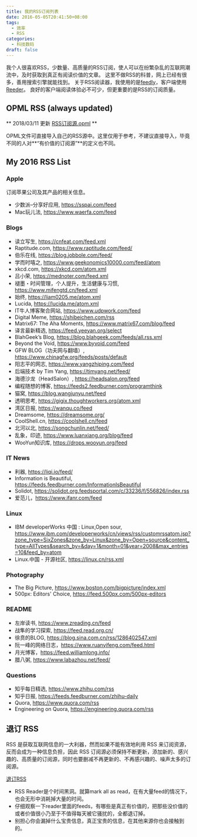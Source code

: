 ```yaml
---
title: 我的RSS订阅列表
date: 2016-05-05T20:41:50+08:00
tags:
  - 效率
  - RSS
categories:
  - 科技数码
draft: false
---
```

我个人很喜欢RSS，少数量、高质量的RSS订阅，使人可以在纷繁杂乱的互联网潮流中，及时获取到真正有阅读价值的文章。
这里不做RSS的科普，网上已经有很多，善用搜索引擎就能找到。
关于RSS阅读器，我使用的是[feedly](https://feedly.com/)，客户端使用[Reeder](https://reederapp.com)。
良好的客户端阅读体验必不可少，但更重要的是RSS的订阅质量。

<!--more-->

## OPML RSS (always updated)

** 2018/03/11 更新 [RSS订阅源.opml](/static/feedly_export_rss.opml) **

OPML文件可直接导入自己的RSS源中。这里仅用于参考，不建议直接导入，毕竟不同的人对**“有价值的订阅源”**的定义也不同。

## My 2016 RSS List
### Apple

订阅苹果公司及其产品的相关信息。

* 少数派–分享好应用, https://sspai.com/feed
* Mac玩儿法, https://www.waerfa.com/feed

### Blogs

* 读立写生, https://cnfeat.com/feed.xml
* Raptitude.com, https://www.raptitude.com/feed/
* 伯乐在线, https://blog.jobbole.com/feed/
* 学而时嘻之, https://www.geekonomics10000.com/feed/atom
* xkcd.com, https://xkcd.com/atom.xml
* 吕小荣, https://mednoter.com/feed.xml
* 褪墨・时间管理，个人提升，生活健康与习惯, https://www.mifengtd.cn/feed.xml
* 始终, https://liam0205.me/atom.xml
* Lucida, https://lucida.me/atom.xml
* IT牛人博客聚合网站, https://www.udpwork.com/feed
* Digital Meme, https://shibeichen.com/rss
* Matrix67: The Aha Moments, https://www.matrix67.com/blog/feed
* 译言最新精选, https://feed.yeeyan.org/select
* BlahGeek’s Blog, https://blog.blahgeek.com/feeds/all.rss.xml
* Beyond the Void, https://www.byvoid.com/feed
* GFW BLOG（功夫网与翻墙）, https://www.chinagfw.org/feeds/posts/default
* 阳志平的网志, https://www.yangzhiping.com/feed
* 后端技术 by Tim Yang, https://timyang.net/feed/
* 海德沙龙（HeadSalon）, https://headsalon.org/feed
* 编程随想的博客, https://feeds2.feedburner.com/programthink
* 猫窝, https://blog.wangjunyu.net/feed
* 透明思考, https://gigix.thoughtworkers.org/atom.xml
* 湾区日报, https://wanqu.co/feed
* Dreamsome, https://dreamsome.org/
* CoolShell.cn, https://coolshell.cn/feed
* 北河以北, https://songchunlin.net/feed/
* 乱象，印迹, https://www.luanxiang.org/blog/feed
* WooYun知识库, https://drops.wooyun.org/feed

### IT News

* 利器, https://liqi.io/feed/
* Information is Beautiful, https://feeds.feedburner.com/InformationIsBeautiful
* Solidot, https://solidot.org.feedsportal.com/c/33236/f/556826/index.rss
* 爱范儿，https://www.ifanr.com/feed

### Linux

* IBM developerWorks 中国 : Linux,Open sour, https://www.ibm.com/developerworks/cn/views/rss/customrssatom.jsp?zone_type=SixZones&zone_by=Linux&zone_by=Open+source&content_type=AllTypes&search_by=&day=1&month=01&year=2008&max_entries=10&feed_by=atom
* Linux.中国 - 开源社区, https://linux.cn/rss.xml

### Photography
* The Big Picture, https://www.boston.com/bigpicture/index.xml
* 500px: Editors' Choice, https://feed.500px.com/500px-editors

### README

* 左岸读书, https://www.zreading.cn/feed
* 战隼的学习探索, https://feed.read.org.cn/
* 徐贲的BLOG, https://blog.sina.com.cn/rss/1286402547.xml
* 阮一峰的网络日志，https://www.ruanyifeng.com/feed.html
* 月光博客，https://feed.williamlong.info/
* 腊八粥, https://www.labazhou.net/feed/

### Questions

* 知乎每日精选, https://www.zhihu.com/rss
* 知乎日报, https://feeds.feedburner.com/zhihu-daily
* Quora, https://www.quora.com/rss
* Engineering on Quora, https://engineering.quora.com/rss

## 退订 RSS

RSS 是获取互联网信息的一大利器，然而如果不能有效地利用 RSS 来订阅资源，反而会成为一种信息负担，因此 RSS 订阅源必须保持不断更新，添加新的、感兴趣的、高质量的订阅源，同时也要删减不再更新的、不再感兴趣的、噪声太多的订阅源。

[退订RSS](https://mindhacks.cn/2008/07/20/learning-habits-part2/)

* RSS Reader是个时间黑洞。就算mark all as read，在有大量feed的情况下，也会无形中消耗掉大量的时间。
* 仔细观察一下reader里面的feeds，有哪些是真正有价值的，把那些没价值的或者价值很小乃至于不值得每天被它骚扰的，全都退订掉。
* 别担心你会漏掉什么宝贵信息，真正宝贵的信息，在其他来源你也会接触到的。
